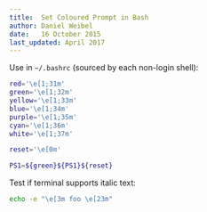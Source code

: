 ```yaml
---
title:  Set Coloured Prompt in Bash
author: Daniel Weibel
date:   16 October 2015
last_updated: April 2017
---
```


Use in `~/.bashrc` (sourced by each non-login shell):

~~~bash
red='\e[1;31m'
green='\e[1;32m'
yellow='\e[1;33m'
blue='\e[1;34m'
purple='\e[1;35m'
cyan='\e[1;36m'
white='\e[1;37m'

reset='\e[0m'

PS1=${green}${PS1}${reset}
~~~

Test if terminal supports italic text:

~~~bash
echo -e "\e[3m foo \e[23m"
~~~
